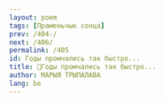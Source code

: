 ```yaml
---
layout: poem
tags: [Праменьчык сонца]
prev: /404-/
next: /406/
permalink: /405
id: Годы промчались так быстро...
title: 🚧Годы промчались так быстро...
author: МАРЫЯ ТРЫПАЛАВА
lang: be
---
```



